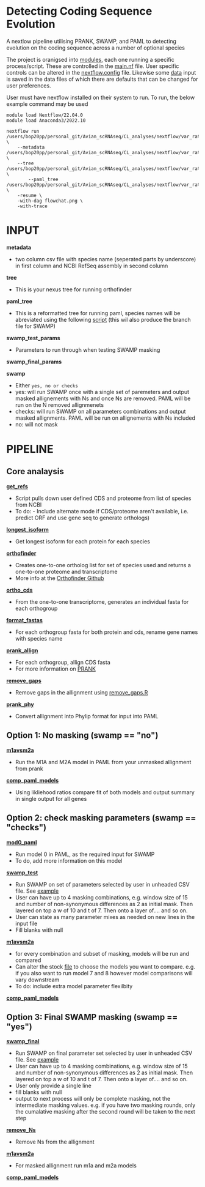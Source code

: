 # Detecting Coding Sequence Evolution

A nextlow pipeline utilising PRANK, SWAMP, and PAML to detecting evolution on the coding sequence across a number of optional species

The project is oranigsed into [modules](https://github.com/petedprice/Avian_scRNAseq/tree/main/CL_analyses/nextflow/var_rates/modules), each one running a specific process/script. 
These are controlled in the [main.nf](https://github.com/petedprice/Avian_scRNAseq/blob/main/CL_analyses/nextflow/var_rates/main.nf) file. 
User specific controls can be altered in the [nextflow.config](https://github.com/petedprice/Avian_scRNAseq/blob/main/CL_analyses/nextflow/var_rates/nextflow.config) file. 
Likewise some [data](https://github.com/petedprice/Avian_scRNAseq/tree/main/CL_analyses/nextflow/var_rates/data) input is saved in the data files of which there are defaults that can be changed for user preferences.


User must have nextflow installed on their system to run. 
To run, the below example command may be used

```
module load Nextflow/22.04.0
module load Anaconda3/2022.10

nextflow run /users/bop20pp/personal_git/Avian_scRNAseq/CL_analyses/nextflow/var_rates/main.nf \
	--metadata /users/bop20pp/personal_git/Avian_scRNAseq/CL_analyses/nextflow/var_rates/metadata_full.csv \
	--tree /users/bop20pp/personal_git/Avian_scRNAseq/CL_analyses/nextflow/var_rates/data/tree.txt \
        --paml_tree /users/bop20pp/personal_git/Avian_scRNAseq/CL_analyses/nextflow/var_rates/data/paml_tree.txt \
	-resume \
	-with-dag flowchat.png \
	-with-trace
```

# INPUT 

**metadata**
- two column csv file with species name (seperated parts by underscore) in first column and NCBI RefSeq assembly in second column

**tree**
- This is your nexus tree for running orthofinder 

**paml_tree**
- This is a reformatted tree for running paml, species names will be abreviated using the following [script](https://github.com/petedprice/Avian_scRNAseq/blob/main/CL_analyses/nextflow/var_rates/scripts/tree_sorting.R) (this wil also produce the branch file for SWAMP)


**swamp_test_params**
- Parameters to run through when testing SWAMP masking 


**swamp_final_params**

**swamp**
- Either ```yes, no or checks```
- yes: will run SWAMP once with a single set of paremeters and output masked allignements with Ns and once Ns are removed. PAML will be run on the N removed allignmenets
- checks: will run SWAMP on all parameters combinations and output masked allignments. PAML will be run on allignements with Ns included 
- no: will not mask


# PIPELINE

## Core analaysis

 **[get_refs](https://github.com/petedprice/Avian_scRNAseq/blob/main/CL_analyses/nextflow/var_rates/modules/get_refs.nf)**
- Script pulls down user defined CDS and proteome from list of species from NCBI
- To do:
		- Include alternate mode if CDS/proteome aren't available, i.e. predict ORF and use gene seq to generate orthologs)


**[longest_isoform](https://github.com/petedprice/Avian_scRNAseq/blob/main/CL_analyses/nextflow/var_rates/modules/longest_isoform.nf)**
- Get longest isoform for each protein for each species 

**[orthofinder](https://github.com/petedprice/Avian_scRNAseq/blob/main/CL_analyses/nextflow/var_rates/modules/orthofinder.nf)** 
- Creates one-to-one ortholog list for set of species used and returns a one-to-one proteome and transcriptome
- More info at the [Orthofinder Github](https://github.com/davidemms/OrthoFinder)

**[ortho_cds](https://github.com/petedprice/Avian_scRNAseq/blob/main/CL_analyses/nextflow/var_rates/modules/ortho_cds.nf)**
- From the one-to-one transcriptome, generates an individual fasta for each orthogroup

**[format_fastas](https://github.com/petedprice/Avian_scRNAseq/blob/main/CL_analyses/nextflow/var_rates/modules/format_fastas.nf)**
- For each orthogroup fasta for both protein and cds, rename gene names with species name 

**[prank_allign](https://github.com/petedprice/Avian_scRNAseq/blob/main/CL_analyses/nextflow/var_rates/modules/prank_allign.nf)**
- For each orthogroup, allign CDS fasta
- For more information on [PRANK](http://wasabiapp.org/software/prank/)

**[remove_gaps](https://github.com/petedprice/Avian_scRNAseq/blob/main/CL_analyses/nextflow/var_rates/modules/remove_gaps.nf)**
- Remove gaps in the allignment using [remove_gaps.R](https://github.com/petedprice/Avian_scRNAseq/blob/main/CL_analyses/nextflow/var_rates/scripts/remove_gaps.R)

**[prank_phy](https://github.com/petedprice/Avian_scRNAseq/blob/main/CL_analyses/nextflow/var_rates/modules/prank_phy.nf)**
- Convert allignment into Phylip format for input into PAML

## Option 1: No masking (swamp == "no")

**[m1avsm2a](https://github.com/petedprice/Avian_scRNAseq/blob/main/CL_analyses/nextflow/var_rates/modules/m1avsm2a.nf)**
- Run the M1A and M2A model in PAML from your unmasked allignment from prank

**[comp_paml_models](https://github.com/petedprice/Avian_scRNAseq/blob/main/CL_analyses/nextflow/var_rates/modules/comp_paml_models.nf)**
- Using likliehood ratios compare fit of both models and output summary in single output for all genes 

## Option 2: check masking parameters (swamp == "checks")

**[mod0_paml](https://github.com/petedprice/Avian_scRNAseq/blob/main/CL_analyses/nextflow/var_rates/modules/mod0_paml.nf)**
- Run model 0 in PAML, as the required input for SWAMP
- To do, add more information on this model

**[swamp_test](https://github.com/petedprice/Avian_scRNAseq/blob/main/CL_analyses/nextflow/var_rates/modules/swamp_test.nf)**
- Run SWAMP on set of parameters selected by user in unheaded CSV file. See [example](https://github.com/petedprice/Avian_scRNAseq/blob/main/CL_analyses/nextflow/var_rates/data/SWAMP_PARAMS/SWAMP_TEST.txt)
- User can have up to 4 masking combinations, e.g. window size of 15 and number of non-synonymous differences as 2 as initial mask. Then layered on top a w of 10 and t of 7. Then onto a layer of.... and so on. 
- User can state as many parameter mixes as needed on new lines in the input file
- Fill blanks with null

**[m1avsm2a](https://github.com/petedprice/Avian_scRNAseq/blob/main/CL_analyses/nextflow/var_rates/modules/m1avsm2a.nf)**
- for every combination and subset of masking, models will be run and compared
- Can alter the stock [file](https://github.com/petedprice/Avian_scRNAseq/blob/main/CL_analyses/nextflow/var_rates/data/PAML_CTLs/mod1a2a.ctl) to choose the models you want to compare. e.g. if you also want to run model 7 and 8 however model comparisons will vary downstream
- To do: include extra model parameter flexilbity 

**[comp_paml_models](https://github.com/petedprice/Avian_scRNAseq/blob/main/CL_analyses/nextflow/var_rates/modules/comp_paml_models.nf)**

## Option 3: Final SWAMP masking (swamp == "yes")

**[swamp_final](https://github.com/petedprice/Avian_scRNAseq/blob/main/CL_analyses/nextflow/var_rates/modules/swamp_final.nf)**
- Run SWAMP on final parameter set selected by user in unheaded CSV file. See [example](https://github.com/petedprice/Avian_scRNAseq/blob/main/CL_analyses/nextflow/var_rates/data/SWAMP_PARAMS/SWAMP_FINAL.txt)
- User can have up to 4 masking combinations, e.g. window size of 15 and number of non-synonymous differences as 2 as initial mask. Then layered on top a w of 10 and t of 7. Then onto a layer of.... and so on. 
- User only provide a single line
- fill blanks with null
- output to next process will only be complete masking, not the intermediate masking values. e.g. if you have two masking rounds, only the cumalative masking after the second round will be taken to the next step

**[remove_Ns](https://github.com/petedprice/Avian_scRNAseq/blob/main/CL_analyses/nextflow/var_rates/modules/remove_Ns.nf)**
- Remove Ns from the allignment 


**[m1avsm2a](https://github.com/petedprice/Avian_scRNAseq/blob/main/CL_analyses/nextflow/var_rates/modules/m1avsm2a.nf)**
- For masked allignment run m1a and m2a models

**[comp_paml_models](https://github.com/petedprice/Avian_scRNAseq/blob/main/CL_analyses/nextflow/var_rates/modules/comp_paml_models.nf)**
